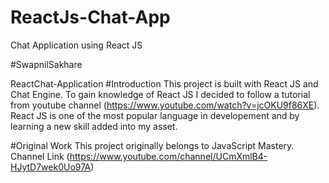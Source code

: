 # ReactJs-Chat-App
Chat Application using React JS

#SwapnilSakhare

ReactChat-Application
#Introduction This project is built with React JS and Chat Engine. 
To gain knowledge of React JS I decided to follow a tutorial from youtube channel (https://www.youtube.com/watch?v=jcOKU9f86XE). 
React JS is one of the most popular language in developement and by learning a new skill added into my asset.

#Original Work This project originally belongs to JavaScript Mastery. Channel Link (https://www.youtube.com/channel/UCmXmlB4-HJytD7wek0Uo97A)
